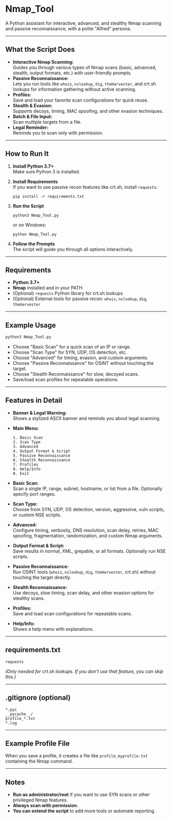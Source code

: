 # Nmap_Tool

A Python assistant for interactive, advanced, and stealthy Nmap scanning and passive reconnaissance, with a polite "Alfred" persona.

---

## What the Script Does

- **Interactive Nmap Scanning:**  
  Guides you through various types of Nmap scans (basic, advanced, stealth, output formats, etc.) with user-friendly prompts.
- **Passive Reconnaissance:**  
  Lets you run tools like `whois`, `nslookup`, `dig`, `theHarvester`, and crt.sh lookups for information gathering without active scanning.
- **Profiles:**  
  Save and load your favorite scan configurations for quick reuse.
- **Stealth & Evasion:**  
  Supports decoys, timing, MAC spoofing, and other evasion techniques.
- **Batch & File Input:**  
  Scan multiple targets from a file.
- **Legal Reminder:**  
  Reminds you to scan only with permission.

---

## How to Run It

1. **Install Python 3.7+**  
   Make sure Python 3 is installed.

2. **Install Requirements**  
   If you want to use passive recon features like crt.sh, install `requests`:
   ```
   pip install -r requirements.txt
   ```

3. **Run the Script**
   ```
   python3 Nmap_Tool.py
   ```
   or on Windows:
   ```
   python Nmap_Tool.py
   ```

4. **Follow the Prompts**  
   The script will guide you through all options interactively.

---

## Requirements

- **Python 3.7+**
- **Nmap** installed and in your PATH
- (Optional) `requests` Python library for crt.sh lookups
- (Optional) External tools for passive recon: `whois`, `nslookup`, `dig`, `theHarvester`

---

## Example Usage

```bash
python3 Nmap_Tool.py
```
- Choose "Basic Scan" for a quick scan of an IP or range.
- Choose "Scan Type" for SYN, UDP, OS detection, etc.
- Choose "Advanced" for timing, evasion, and custom arguments.
- Choose "Passive Reconnaissance" for OSINT without touching the target.
- Choose "Stealth Reconnaissance" for slow, decoyed scans.
- Save/load scan profiles for repeatable operations.

---

## Features in Detail

- **Banner & Legal Warning:**  
  Shows a stylized ASCII banner and reminds you about legal scanning.

- **Main Menu:**  
  ```
  1. Basic Scan
  2. Scan Type
  3. Advanced
  4. Output Format & Script
  5. Passive Reconnaissance
  6. Stealth Reconnaissance
  7. Profiles
  8. Help/Info
  0. Exit
  ```

- **Basic Scan:**  
  Scan a single IP, range, subnet, hostname, or list from a file. Optionally specify port ranges.

- **Scan Type:**  
  Choose from SYN, UDP, OS detection, version, aggressive, vuln scripts, or custom NSE scripts.

- **Advanced:**  
  Configure timing, verbosity, DNS resolution, scan delay, retries, MAC spoofing, fragmentation, randomization, and custom Nmap arguments.

- **Output Format & Script:**  
  Save results in normal, XML, grepable, or all formats. Optionally run NSE scripts.

- **Passive Reconnaissance:**  
  Run OSINT tools (`whois`, `nslookup`, `dig`, `theHarvester`, crt.sh) without touching the target directly.

- **Stealth Reconnaissance:**  
  Use decoys, slow timing, scan delay, and other evasion options for stealthy scans.

- **Profiles:**  
  Save and load scan configurations for repeatable scans.

- **Help/Info:**  
  Shows a help menu with explanations.

---

## requirements.txt

```
requests
```
*(Only needed for crt.sh lookups. If you don't use that feature, you can skip this.)*

---

## .gitignore (optional)

```
*.pyc
__pycache__/
profile_*.txt
*.log
```

---

## Example Profile File

When you save a profile, it creates a file like `profile_myprofile.txt` containing the Nmap command.

---

## Notes

- **Run as administrator/root** if you want to use SYN scans or other privileged Nmap features.
- **Always scan with permission.**
- **You can extend the script** to add more tools or automate reporting.